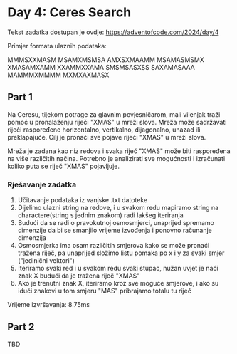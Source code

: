 # Day 4: Ceres Search

Tekst zadatka dostupan je ovdje: https://adventofcode.com/2024/day/4

Primjer formata ulaznih podataka:

MMMSXXMASM
MSAMXMSMSA
AMXSXMAAMM
MSAMASMSMX
XMASAMXAMM
XXAMMXXAMA
SMSMSASXSS
SAXAMASAAA
MAMMMXMMMM
MXMXAXMASX

## Part 1

Na Ceresu, tijekom potrage za glavnim povjesničarom, mali vilenjak traži pomoć u pronalaženju riječi "XMAS" u mreži slova. Mreža može sadržavati riječi raspoređene horizontalno, vertikalno, dijagonalno, unazad ili preklapajuće. Cilj je pronaći sve pojave riječi "XMAS" u mreži slova.

Mreža je zadana kao niz redova i svaka riječ "XMAS" može biti raspoređena na više različitih načina. Potrebno je analizirati sve mogućnosti i izračunati koliko puta se riječ "XMAS" pojavljuje.

### Rješavanje zadatka

1. Učitavanje podataka iz vanjske .txt datoteke
2. Dijelimo ulazni string na redove, i u svakom redu mapiramo string na charactere(string s jednim znakom) radi lakšeg iteriranja
3. Budući da se radi o pravokutnoj osmosmjerci, unaprijed spremamo dimenzije da bi se smanjilo vrijeme izvođenja i ponovno računanje dimenzija
4. Osmosmjerka ima osam različitih smjerova kako se može pronaći tražena riječ, pa unaprijed složimo listu pomaka po x i y za svaki smjer ("jedinični vektori")
5. Iteriramo svaki red i u svakom redu svaki stupac, nužan uvjet je naći znak X budući da je tražena riječ "XMAS"
6. Ako je trenutni znak X, iteriramo kroz sve moguće smjerove, i ako su idući znakovi u tom smjeru "MAS" pribrajamo totalu tu riječ

Vrijeme izvršavanja: 8.75ms

## Part 2

TBD

